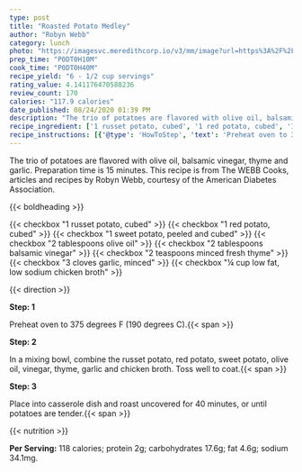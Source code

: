 ```yaml
---
type: post
title: "Roasted Potato Medley"
author: "Robyn Webb"
category: lunch
photo: "https://imagesvc.meredithcorp.io/v3/mm/image?url=https%3A%2F%2Fimages.media-allrecipes.com%2Fuserphotos%2F4616147.jpg"
prep_time: "P0DT0H10M"
cook_time: "P0DT0H40M"
recipe_yield: "6 - 1/2 cup servings"
rating_value: 4.141176470588236
review_count: 170
calories: "117.9 calories"
date_published: 08/24/2020 01:39 PM
description: "The trio of potatoes are flavored with olive oil, balsamic vinegar, thyme and garlic.  Preparation time is 15 minutes. This recipe is from The WEBB Cooks, articles and recipes by Robyn Webb, courtesy of the American Diabetes Association."
recipe_ingredient: ['1 russet potato, cubed', '1 red potato, cubed', '1 sweet potato, peeled and cubed', '2 tablespoons olive oil', '2 tablespoons balsamic vinegar', '2 teaspoons minced fresh thyme', '3 cloves garlic, minced', '¼ cup low fat, low sodium chicken broth']
recipe_instructions: [{'@type': 'HowToStep', 'text': 'Preheat oven to 375 degrees F (190 degrees C).\n'}, {'@type': 'HowToStep', 'text': 'In a mixing bowl, combine the russet potato, red potato, sweet potato, olive oil, vinegar, thyme, garlic and chicken broth. Toss well to coat.\n'}, {'@type': 'HowToStep', 'text': 'Place into casserole dish and roast uncovered for 40 minutes, or until potatoes are tender.\n'}]
---
```


The trio of potatoes are flavored with olive oil, balsamic vinegar, thyme and garlic.  Preparation time is 15 minutes. This recipe is from The WEBB Cooks, articles and recipes by Robyn Webb, courtesy of the American Diabetes Association. 

{{< boldheading >}}

{{< checkbox "1  russet potato, cubed" >}}
{{< checkbox "1  red potato, cubed" >}}
{{< checkbox "1  sweet potato, peeled and cubed" >}}
{{< checkbox "2 tablespoons olive oil" >}}
{{< checkbox "2 tablespoons balsamic vinegar" >}}
{{< checkbox "2 teaspoons minced fresh thyme" >}}
{{< checkbox "3 cloves garlic, minced" >}}
{{< checkbox "¼ cup low fat, low sodium chicken broth" >}}


{{< direction >}}

**Step: 1**

Preheat oven to 375 degrees F (190 degrees C).{{< span >}}

**Step: 2**

In a mixing bowl, combine the russet potato, red potato, sweet potato, olive oil, vinegar, thyme, garlic and chicken broth. Toss well to coat.{{< span >}}

**Step: 3**

Place into casserole dish and roast uncovered for 40 minutes, or until potatoes are tender.{{< span >}}

{{< nutrition >}}

**Per Serving:** 118 calories; protein 2g; carbohydrates 17.6g; fat 4.6g; sodium 34.1mg.